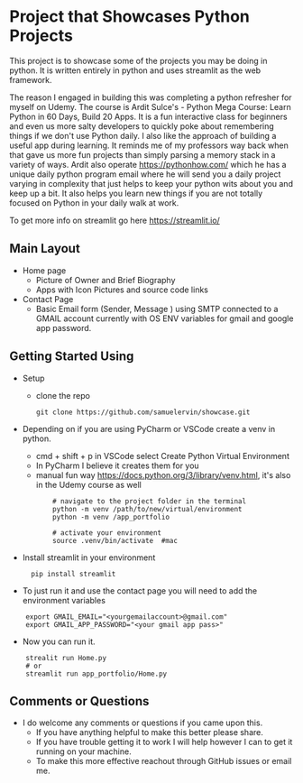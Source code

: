 # Project that Showcases Python Projects

This project is to showcase some of the projects you may be doing in python. It is written entirely in python and uses streamlit as the web framework.

The reason I engaged in building this was completing a python refresher for myself on Udemy. The course is Ardit Sulce's - Python Mega Course: Learn Python in 60 Days, Build 20 Apps. It is a fun interactive class for beginners and even us more salty developers to quickly poke about remembering things if we don't use Python daily. I also like the approach of building a useful app during learning. It reminds me of my professors way back when that gave us more fun projects than simply parsing a memory stack in a variety of ways. Ardit also operate https://pythonhow.com/ which he has a unique daily python program email where he will send you a daily project varying in complexity that just helps to keep your python wits about you and keep up a bit. It also helps you learn new things if you are not totally focused on Python in your daily walk at work. 

 To get more info on streamlit go here https://streamlit.io/


## Main Layout
- Home page
  - Picture of Owner and Brief Biography
  - Apps with Icon Pictures and source code links
- Contact Page
  - Basic Email form (Sender, Message ) using SMTP connected to a GMAIL account currently with OS ENV variables for gmail and google app password. 

## Getting Started Using
- Setup 
  - clone the repo 

    ``` 
    git clone https://github.com/samuelervin/showcase.git
    ```
- Depending on if you are using PyCharm or VSCode create a venv in python. 
  - cmd + shift + p in VSCode select Create Python Virtual Environment
  - In PyCharm I believe it creates them for you 
  - manual fun way https://docs.python.org/3/library/venv.html, it's also in the Udemy course as well 
    ```
        # navigate to the project folder in the terminal
        python -m venv /path/to/new/virtual/environment
        python -m venv /app_portfolio 

        # activate your environment
        source .venv/bin/activate  #mac 

    ```
- Install streamlit in your environment 
  ```
    pip install streamlit
  ```

- To just run it and use the contact page you will need to add the environment variables
```
    export GMAIL_EMAIL="<yourgemailaccount>@gmail.com" 
    export GMAIL_APP_PASSWORD="<your gmail app pass>"
```
- Now you can run it. 
```
    strealit run Home.py
    # or 
    streamlit run app_portfolio/Home.py
```

## Comments or Questions

- I do welcome any comments or questions if you came upon this.    
  - If you have anything helpful to make this better please share.
  - If you have trouble getting it to work I will help however I can to get it running on your machine. 
  - To make this more effective reachout through GitHub issues or email me.